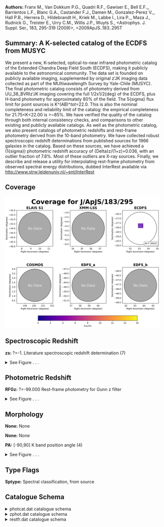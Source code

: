 

**Authors:** Franx M., Van Dokkum P.G., Quadri R.F., Gawiser E., Bell E.F.,, Barrientos L.F., Blanc G.A., Castander F.J., Damen M., Gonzalez-Perez V.,, Hall P.B., Herrera D., Hildebrandt H., Kriek M., Labbe I., Lira P.,, Maza J., Rudnick G., Treister E., Urry C.M., Willis J.P., Wuyts S., <Astrophys. J. Suppl. Ser., 183, 295-319 (2009)>, =2009ApJS..183..295T

## Summary: A K-selected catalog of the ECDFS from MUSYC

We present a new, K-selected, optical-to-near infrared photometric catalog of the Extended Chandra Deep Field South (ECDFS), making it publicly available to the astronomical community. The data set is founded on publicly available imaging, supplemented by original z'JK imaging data collected as part of the MUltiwavelength Survey by Yale-Chile (MUSYC). The final photometric catalog consists of photometry derived from UU_38_BVRIz'JK imaging covering the full 1/2x1/2{deg} of the ECDFS, plus H-band photometry for approximately 80% of the field. The 5{sigma} flux limit for point sources is K^(AB)^_tot_=22.0. This is also the nominal completeness and reliability limit of the catalog: the empirical completeness for 21.75<K<22.00 is >~85%. We have verified the quality of the catalog through both internal consistency checks, and comparisons to other existing and publicly available catalogs. As well as the photometric catalog, we also present catalogs of photometric redshifts and rest-frame photometry derived from the 10-band photometry. We have collected robust spectroscopic redshift determinations from published sources for 1966 galaxies in the catalog. Based on these sources, we have achieved a (1{sigma}) photometric redshift accuracy of {Delta}z/(1+z)=0.036, with an outlier fraction of 7.8%. Most of these outliers are X-ray sources. Finally, we describe and release a utility for interpolating rest-frame photometry from observed spectral energy distributions, dubbed InterRest available via http://www.strw.leidenuniv.nl/~ent/InterRest

## Coverage 

 

 
![](https://github.com/joshgithubbin/Sherlock-DDF/blob/main/pages/J_ApJS_183_295/im/coverage.png?raw=true)

## Spectroscopic Redshift 



**zs:** ?=-1. Literature spectroscopic redshift determination (7) 




<details><summary>See Figure . . .</summary>

![](https://github.com/joshgithubbin/Sherlock-DDF/blob/main/pages/J_ApJS_183_295/im/ZSP.png?raw=true)

</details>

## Photometric Redshift 



**RFGz:** ?=-99.000 Rest-frame photometry for Gunn z filter 




<details><summary>See Figure . . .</summary>

![](https://github.com/joshgithubbin/Sherlock-DDF/blob/main/pages/J_ApJS_183_295/im//ZPH.png?raw=true)

</details>

## Morphology 



**None:** None 

**None:** None 

**PA:** [-90,90] K band position angle (4) 




<details><summary>See Figure . . .</summary>

![](https://github.com/joshgithubbin/Sherlock-DDF/blob/main/pages/J_ApJS_183_295/im//morphology.png?raw=true)

</details>
                      
## Type Flags 



**Sptype:** Spectral classification, from source



## Catalogue Schema 



<details>
<summary>photcat.dat catalogue schema</summary>

| Bytes   | Format   | Units    | Label   | Explanations                                                                                                                                                                                                                                                                                                                                                                                                                                                                                                                                                                                                                                                                                                                                                                                                                                                                                                                                                                                                                                                                                                                                                                                                                                                                                                                                                                                                                                                                                                                                                                                                                                                                                                                                                                                                                                                                                                                                                                                                                                                                                                                                                                                                                                                                                                                                                                                                                                                                                                                                                                                                                                                                                                                                                                                                                                                                                                                                                                                                                                                                                                                                                                                                                                                                                                                          |
|:--------|:---------|:---------|:--------|:--------------------------------------------------------------------------------------------------------------------------------------------------------------------------------------------------------------------------------------------------------------------------------------------------------------------------------------------------------------------------------------------------------------------------------------------------------------------------------------------------------------------------------------------------------------------------------------------------------------------------------------------------------------------------------------------------------------------------------------------------------------------------------------------------------------------------------------------------------------------------------------------------------------------------------------------------------------------------------------------------------------------------------------------------------------------------------------------------------------------------------------------------------------------------------------------------------------------------------------------------------------------------------------------------------------------------------------------------------------------------------------------------------------------------------------------------------------------------------------------------------------------------------------------------------------------------------------------------------------------------------------------------------------------------------------------------------------------------------------------------------------------------------------------------------------------------------------------------------------------------------------------------------------------------------------------------------------------------------------------------------------------------------------------------------------------------------------------------------------------------------------------------------------------------------------------------------------------------------------------------------------------------------------------------------------------------------------------------------------------------------------------------------------------------------------------------------------------------------------------------------------------------------------------------------------------------------------------------------------------------------------------------------------------------------------------------------------------------------------------------------------------------------------------------------------------------------------------------------------------------------------------------------------------------------------------------------------------------------------------------------------------------------------------------------------------------------------------------------------------------------------------------------------------------------------------------------------------------------------------------------------------------------------------------------------------------------------|
| 1-  5   | I5       | ---      | Seq     | [1,16910]+ Object identifier number                                                                                                                                                                                                                                                                                                                                                                                                                                                                                                                                                                                                                                                                                                                                                                                                                                                                                                                                                                                                                                                                                                                                                                                                                                                                                                                                                                                                                                                                                                                                                                                                                                                                                                                                                                                                                                                                                                                                                                                                                                                                                                                                                                                                                                                                                                                                                                                                                                                                                                                                                                                                                                                                                                                                                                                                                                                                                                                                                                                                                                                                                                                                                                                                                                                                                                   |
| 7- 16   | F10.7    | deg      | RAdeg   | [52.8547,53.432] Right ascension in degrees (J2000)                                                                                                                                                                                                                                                                                                                                                                                                                                                                                                                                                                                                                                                                                                                                                                                                                                                                                                                                                                                                                                                                                                                                                                                                                                                                                                                                                                                                                                                                                                                                                                                                                                                                                                                                                                                                                                                                                                                                                                                                                                                                                                                                                                                                                                                                                                                                                                                                                                                                                                                                                                                                                                                                                                                                                                                                                                                                                                                                                                                                                                                                                                                                                                                                                                                                                   |
| 18- 28  | F11.7    | deg      | DEdeg   | [-28.0668,-27.5507] Declination in degrees (J2000)                                                                                                                                                                                                                                                                                                                                                                                                                                                                                                                                                                                                                                                                                                                                                                                                                                                                                                                                                                                                                                                                                                                                                                                                                                                                                                                                                                                                                                                                                                                                                                                                                                                                                                                                                                                                                                                                                                                                                                                                                                                                                                                                                                                                                                                                                                                                                                                                                                                                                                                                                                                                                                                                                                                                                                                                                                                                                                                                                                                                                                                                                                                                                                                                                                                                                    |
| 30      | I1       | ---      | Field   | [8] Internal MUSYC field identifier (ECDFS=8)                                                                                                                                                                                                                                                                                                                                                                                                                                                                                                                                                                                                                                                                                                                                                                                                                                                                                                                                                                                                                                                                                                                                                                                                                                                                                                                                                                                                                                                                                                                                                                                                                                                                                                                                                                                                                                                                                                                                                                                                                                                                                                                                                                                                                                                                                                                                                                                                                                                                                                                                                                                                                                                                                                                                                                                                                                                                                                                                                                                                                                                                                                                                                                                                                                                                                         |
| 32- 39  | F8.3     | pix      | Xpix    | X center of light position                                                                                                                                                                                                                                                                                                                                                                                                                                                                                                                                                                                                                                                                                                                                                                                                                                                                                                                                                                                                                                                                                                                                                                                                                                                                                                                                                                                                                                                                                                                                                                                                                                                                                                                                                                                                                                                                                                                                                                                                                                                                                                                                                                                                                                                                                                                                                                                                                                                                                                                                                                                                                                                                                                                                                                                                                                                                                                                                                                                                                                                                                                                                                                                                                                                                                                            |
| 41- 48  | F8.3     | pix      | Ypix    | Y center of light position                                                                                                                                                                                                                                                                                                                                                                                                                                                                                                                                                                                                                                                                                                                                                                                                                                                                                                                                                                                                                                                                                                                                                                                                                                                                                                                                                                                                                                                                                                                                                                                                                                                                                                                                                                                                                                                                                                                                                                                                                                                                                                                                                                                                                                                                                                                                                                                                                                                                                                                                                                                                                                                                                                                                                                                                                                                                                                                                                                                                                                                                                                                                                                                                                                                                                                            |
| 50- 54  | F5.2     | arcsec   | diam1   | [2.5,78.23] Effective diameter (1)                                                                                                                                                                                                                                                                                                                                                                                                                                                                                                                                                                                                                                                                                                                                                                                                                                                                                                                                                                                                                                                                                                                                                                                                                                                                                                                                                                                                                                                                                                                                                                                                                                                                                                                                                                                                                                                                                                                                                                                                                                                                                                                                                                                                                                                                                                                                                                                                                                                                                                                                                                                                                                                                                                                                                                                                                                                                                                                                                                                                                                                                                                                                                                                                                                                                                                    |
| 56- 67  | E12.6    | 0.363mJy | FU      | [-0.384,32365.4] Observed flux in U-band (2)                                                                                                                                                                                                                                                                                                                                                                                                                                                                                                                                                                                                                                                                                                                                                                                                                                                                                                                                                                                                                                                                                                                                                                                                                                                                                                                                                                                                                                                                                                                                                                                                                                                                                                                                                                                                                                                                                                                                                                                                                                                                                                                                                                                                                                                                                                                                                                                                                                                                                                                                                                                                                                                                                                                                                                                                                                                                                                                                                                                                                                                                                                                                                                                                                                                                                          |
| 69- 77  | E9.4     | 0.363mJy | e_FU    | [0.04957,3.294] FU measurement uncertainty                                                                                                                                                                                                                                                                                                                                                                                                                                                                                                                                                                                                                                                                                                                                                                                                                                                                                                                                                                                                                                                                                                                                                                                                                                                                                                                                                                                                                                                                                                                                                                                                                                                                                                                                                                                                                                                                                                                                                                                                                                                                                                                                                                                                                                                                                                                                                                                                                                                                                                                                                                                                                                                                                                                                                                                                                                                                                                                                                                                                                                                                                                                                                                                                                                                                                            |
| 79- 90  | E12.6    | 0.363mJy | FU38    | [-0.681,35010] Observed flux in U_38_ band (2)                                                                                                                                                                                                                                                                                                                                                                                                                                                                                                                                                                                                                                                                                                                                                                                                                                                                                                                                                                                                                                                                                                                                                                                                                                                                                                                                                                                                                                                                                                                                                                                                                                                                                                                                                                                                                                                                                                                                                                                                                                                                                                                                                                                                                                                                                                                                                                                                                                                                                                                                                                                                                                                                                                                                                                                                                                                                                                                                                                                                                                                                                                                                                                                                                                                                                        |
| 92-100  | E9.5     | 0.363mJy | e_FU38  | [0.083,7.711] FU38 measurement uncertainty                                                                                                                                                                                                                                                                                                                                                                                                                                                                                                                                                                                                                                                                                                                                                                                                                                                                                                                                                                                                                                                                                                                                                                                                                                                                                                                                                                                                                                                                                                                                                                                                                                                                                                                                                                                                                                                                                                                                                                                                                                                                                                                                                                                                                                                                                                                                                                                                                                                                                                                                                                                                                                                                                                                                                                                                                                                                                                                                                                                                                                                                                                                                                                                                                                                                                            |
| 102-113 | E12.6    | 0.363mJy | FB      | [-0.6,30406] Observed flux in B-band (2)                                                                                                                                                                                                                                                                                                                                                                                                                                                                                                                                                                                                                                                                                                                                                                                                                                                                                                                                                                                                                                                                                                                                                                                                                                                                                                                                                                                                                                                                                                                                                                                                                                                                                                                                                                                                                                                                                                                                                                                                                                                                                                                                                                                                                                                                                                                                                                                                                                                                                                                                                                                                                                                                                                                                                                                                                                                                                                                                                                                                                                                                                                                                                                                                                                                                                              |
| 115-123 | E9.6     | 0.363mJy | e_FB    | [0.03,3.08] FB measurement uncertainty                                                                                                                                                                                                                                                                                                                                                                                                                                                                                                                                                                                                                                                                                                                                                                                                                                                                                                                                                                                                                                                                                                                                                                                                                                                                                                                                                                                                                                                                                                                                                                                                                                                                                                                                                                                                                                                                                                                                                                                                                                                                                                                                                                                                                                                                                                                                                                                                                                                                                                                                                                                                                                                                                                                                                                                                                                                                                                                                                                                                                                                                                                                                                                                                                                                                                                |
| 125-136 | E12.6    | 0.363mJy | FV      | [-0.8,61857] Observed flux in V-band (2)                                                                                                                                                                                                                                                                                                                                                                                                                                                                                                                                                                                                                                                                                                                                                                                                                                                                                                                                                                                                                                                                                                                                                                                                                                                                                                                                                                                                                                                                                                                                                                                                                                                                                                                                                                                                                                                                                                                                                                                                                                                                                                                                                                                                                                                                                                                                                                                                                                                                                                                                                                                                                                                                                                                                                                                                                                                                                                                                                                                                                                                                                                                                                                                                                                                                                              |
| 138-146 | E9.6     | 0.363mJy | e_FV    | [0.04,4.551] FV measurement uncertainty                                                                                                                                                                                                                                                                                                                                                                                                                                                                                                                                                                                                                                                                                                                                                                                                                                                                                                                                                                                                                                                                                                                                                                                                                                                                                                                                                                                                                                                                                                                                                                                                                                                                                                                                                                                                                                                                                                                                                                                                                                                                                                                                                                                                                                                                                                                                                                                                                                                                                                                                                                                                                                                                                                                                                                                                                                                                                                                                                                                                                                                                                                                                                                                                                                                                                               |
| 148-159 | E12.6    | 0.363mJy | FR      | [-1.3,114880] Observed flux in R-band (2)                                                                                                                                                                                                                                                                                                                                                                                                                                                                                                                                                                                                                                                                                                                                                                                                                                                                                                                                                                                                                                                                                                                                                                                                                                                                                                                                                                                                                                                                                                                                                                                                                                                                                                                                                                                                                                                                                                                                                                                                                                                                                                                                                                                                                                                                                                                                                                                                                                                                                                                                                                                                                                                                                                                                                                                                                                                                                                                                                                                                                                                                                                                                                                                                                                                                                             |
| 161-169 | E9.6     | 0.363mJy | e_FR    | [0.05,6.221] FR measurement uncertainty                                                                                                                                                                                                                                                                                                                                                                                                                                                                                                                                                                                                                                                                                                                                                                                                                                                                                                                                                                                                                                                                                                                                                                                                                                                                                                                                                                                                                                                                                                                                                                                                                                                                                                                                                                                                                                                                                                                                                                                                                                                                                                                                                                                                                                                                                                                                                                                                                                                                                                                                                                                                                                                                                                                                                                                                                                                                                                                                                                                                                                                                                                                                                                                                                                                                                               |
| 171-182 | E12.6    | 0.363mJy | FI      | [-2.6,282972] Observed flux in I-band (2)                                                                                                                                                                                                                                                                                                                                                                                                                                                                                                                                                                                                                                                                                                                                                                                                                                                                                                                                                                                                                                                                                                                                                                                                                                                                                                                                                                                                                                                                                                                                                                                                                                                                                                                                                                                                                                                                                                                                                                                                                                                                                                                                                                                                                                                                                                                                                                                                                                                                                                                                                                                                                                                                                                                                                                                                                                                                                                                                                                                                                                                                                                                                                                                                                                                                                             |
| 184-192 | E9.7     | 0.363mJy | e_FI    | [0.24,23.61] FI measurement uncertainty                                                                                                                                                                                                                                                                                                                                                                                                                                                                                                                                                                                                                                                                                                                                                                                                                                                                                                                                                                                                                                                                                                                                                                                                                                                                                                                                                                                                                                                                                                                                                                                                                                                                                                                                                                                                                                                                                                                                                                                                                                                                                                                                                                                                                                                                                                                                                                                                                                                                                                                                                                                                                                                                                                                                                                                                                                                                                                                                                                                                                                                                                                                                                                                                                                                                                               |
| 194-205 | E12.6    | 0.363mJy | Fz'     | [-116,574102] Observed flux in z' band (2)                                                                                                                                                                                                                                                                                                                                                                                                                                                                                                                                                                                                                                                                                                                                                                                                                                                                                                                                                                                                                                                                                                                                                                                                                                                                                                                                                                                                                                                                                                                                                                                                                                                                                                                                                                                                                                                                                                                                                                                                                                                                                                                                                                                                                                                                                                                                                                                                                                                                                                                                                                                                                                                                                                                                                                                                                                                                                                                                                                                                                                                                                                                                                                                                                                                                                            |
| 207-215 | E9.5     | 0.363mJy | e_Fz'   | [0.49,52.52] Fz' measurement uncertainty                                                                                                                                                                                                                                                                                                                                                                                                                                                                                                                                                                                                                                                                                                                                                                                                                                                                                                                                                                                                                                                                                                                                                                                                                                                                                                                                                                                                                                                                                                                                                                                                                                                                                                                                                                                                                                                                                                                                                                                                                                                                                                                                                                                                                                                                                                                                                                                                                                                                                                                                                                                                                                                                                                                                                                                                                                                                                                                                                                                                                                                                                                                                                                                                                                                                                              |
| 217-228 | E12.6    | 0.363mJy | FJ      | [-35,1.273e+6] Observed flux in J-band (2)                                                                                                                                                                                                                                                                                                                                                                                                                                                                                                                                                                                                                                                                                                                                                                                                                                                                                                                                                                                                                                                                                                                                                                                                                                                                                                                                                                                                                                                                                                                                                                                                                                                                                                                                                                                                                                                                                                                                                                                                                                                                                                                                                                                                                                                                                                                                                                                                                                                                                                                                                                                                                                                                                                                                                                                                                                                                                                                                                                                                                                                                                                                                                                                                                                                                                            |
| 230-238 | E9.4     | 0.363mJy | e_FJ    | [0.633,137.5] FJ measurement uncertainty                                                                                                                                                                                                                                                                                                                                                                                                                                                                                                                                                                                                                                                                                                                                                                                                                                                                                                                                                                                                                                                                                                                                                                                                                                                                                                                                                                                                                                                                                                                                                                                                                                                                                                                                                                                                                                                                                                                                                                                                                                                                                                                                                                                                                                                                                                                                                                                                                                                                                                                                                                                                                                                                                                                                                                                                                                                                                                                                                                                                                                                                                                                                                                                                                                                                                              |
| 240-251 | E12.6    | 0.363mJy | FH      | [-2e+8,8.23e+9] Observed flux in H-band (2)                                                                                                                                                                                                                                                                                                                                                                                                                                                                                                                                                                                                                                                                                                                                                                                                                                                                                                                                                                                                                                                                                                                                                                                                                                                                                                                                                                                                                                                                                                                                                                                                                                                                                                                                                                                                                                                                                                                                                                                                                                                                                                                                                                                                                                                                                                                                                                                                                                                                                                                                                                                                                                                                                                                                                                                                                                                                                                                                                                                                                                                                                                                                                                                                                                                                                           |
| 253-261 | E9.4     | 0.363mJy | e_FH    | [1.1,30.3] FH measurement uncertainty                                                                                                                                                                                                                                                                                                                                                                                                                                                                                                                                                                                                                                                                                                                                                                                                                                                                                                                                                                                                                                                                                                                                                                                                                                                                                                                                                                                                                                                                                                                                                                                                                                                                                                                                                                                                                                                                                                                                                                                                                                                                                                                                                                                                                                                                                                                                                                                                                                                                                                                                                                                                                                                                                                                                                                                                                                                                                                                                                                                                                                                                                                                                                                                                                                                                                                 |
| 263-274 | E12.6    | 0.363mJy | FK      | [-2,2.115e+6] Observed flux in K-band (2)                                                                                                                                                                                                                                                                                                                                                                                                                                                                                                                                                                                                                                                                                                                                                                                                                                                                                                                                                                                                                                                                                                                                                                                                                                                                                                                                                                                                                                                                                                                                                                                                                                                                                                                                                                                                                                                                                                                                                                                                                                                                                                                                                                                                                                                                                                                                                                                                                                                                                                                                                                                                                                                                                                                                                                                                                                                                                                                                                                                                                                                                                                                                                                                                                                                                                             |
| 276-284 | E9.4     | 0.363mJy | e_FK    | [1.37,96.41] FK measurement uncertainty                                                                                                                                                                                                                                                                                                                                                                                                                                                                                                                                                                                                                                                                                                                                                                                                                                                                                                                                                                                                                                                                                                                                                                                                                                                                                                                                                                                                                                                                                                                                                                                                                                                                                                                                                                                                                                                                                                                                                                                                                                                                                                                                                                                                                                                                                                                                                                                                                                                                                                                                                                                                                                                                                                                                                                                                                                                                                                                                                                                                                                                                                                                                                                                                                                                                                               |
| 286-290 | F5.2     | arcsec   | diam2   | [2.5,69.6] Effective diameter of the AUTO aperture, on which the total K flux measurement is based                                                                                                                                                                                                                                                                                                                                                                                                                                                                                                                                                                                                                                                                                                                                                                                                                                                                                                                                                                                                                                                                                                                                                                                                                                                                                                                                                                                                                                                                                                                                                                                                                                                                                                                                                                                                                                                                                                                                                                                                                                                                                                                                                                                                                                                                                                                                                                                                                                                                                                                                                                                                                                                                                                                                                                                                                                                                                                                                                                                                                                                                                                                                                                                                                                    |
| 292-311 | F20.13   | ---      | FKtot   | [-29,760570] Total K flux-based on SExtractor's AUTO measurement (3)                                                                                                                                                                                                                                                                                                                                                                                                                                                                                                                                                                                                                                                                                                                                                                                                                                                                                                                                                                                                                                                                                                                                                                                                                                                                                                                                                                                                                                                                                                                                                                                                                                                                                                                                                                                                                                                                                                                                                                                                                                                                                                                                                                                                                                                                                                                                                                                                                                                                                                                                                                                                                                                                                                                                                                                                                                                                                                                                                                                                                                                                                                                                                                                                                                                                  |
| 313-321 | E9.4     | ---      | e_FKtot | [1.5,18.95] FK_tot measurement uncertainty (3)                                                                                                                                                                                                                                                                                                                                                                                                                                                                                                                                                                                                                                                                                                                                                                                                                                                                                                                                                                                                                                                                                                                                                                                                                                                                                                                                                                                                                                                                                                                                                                                                                                                                                                                                                                                                                                                                                                                                                                                                                                                                                                                                                                                                                                                                                                                                                                                                                                                                                                                                                                                                                                                                                                                                                                                                                                                                                                                                                                                                                                                                                                                                                                                                                                                                                        |
| 323-332 | E10.4    | ---      | FK4ap   | [-47,492100] K flux, as measured in a 4" aperture                                                                                                                                                                                                                                                                                                                                                                                                                                                                                                                                                                                                                                                                                                                                                                                                                                                                                                                                                                                                                                                                                                                                                                                                                                                                                                                                                                                                                                                                                                                                                                                                                                                                                                                                                                                                                                                                                                                                                                                                                                                                                                                                                                                                                                                                                                                                                                                                                                                                                                                                                                                                                                                                                                                                                                                                                                                                                                                                                                                                                                                                                                                                                                                                                                                                                     |
| 334-342 | E9.4     | ---      | e_FK4ap | [0,2.301] FK_4ap measurement uncertainty                                                                                                                                                                                                                                                                                                                                                                                                                                                                                                                                                                                                                                                                                                                                                                                                                                                                                                                                                                                                                                                                                                                                                                                                                                                                                                                                                                                                                                                                                                                                                                                                                                                                                                                                                                                                                                                                                                                                                                                                                                                                                                                                                                                                                                                                                                                                                                                                                                                                                                                                                                                                                                                                                                                                                                                                                                                                                                                                                                                                                                                                                                                                                                                                                                                                                              |
| 344-363 | F20.13   | ---      | FKSEx   | [-28,760570] K flux within SExtractor's AUTO aperture                                                                                                                                                                                                                                                                                                                                                                                                                                                                                                                                                                                                                                                                                                                                                                                                                                                                                                                                                                                                                                                                                                                                                                                                                                                                                                                                                                                                                                                                                                                                                                                                                                                                                                                                                                                                                                                                                                                                                                                                                                                                                                                                                                                                                                                                                                                                                                                                                                                                                                                                                                                                                                                                                                                                                                                                                                                                                                                                                                                                                                                                                                                                                                                                                                                                                 |
| 365-373 | E9.4     | ---      | e_FKSEx | [1.3,92.3] FK_auto measurement uncertainty                                                                                                                                                                                                                                                                                                                                                                                                                                                                                                                                                                                                                                                                                                                                                                                                                                                                                                                                                                                                                                                                                                                                                                                                                                                                                                                                                                                                                                                                                                                                                                                                                                                                                                                                                                                                                                                                                                                                                                                                                                                                                                                                                                                                                                                                                                                                                                                                                                                                                                                                                                                                                                                                                                                                                                                                                                                                                                                                                                                                                                                                                                                                                                                                                                                                                            |
| 375-384 | F10.6    | arcsec   | R50     | [-10,119.113] K-band half-light radius (where the "total" light here is the AUTO flux) (4)                                                                                                                                                                                                                                                                                                                                                                                                                                                                                                                                                                                                                                                                                                                                                                                                                                                                                                                                                                                                                                                                                                                                                                                                                                                                                                                                                                                                                                                                                                                                                                                                                                                                                                                                                                                                                                                                                                                                                                                                                                                                                                                                                                                                                                                                                                                                                                                                                                                                                                                                                                                                                                                                                                                                                                                                                                                                                                                                                                                                                                                                                                                                                                                                                                            |
| 386-390 | F5.3     | ---      | Ell     | [0,0.788] K band ellipticity (4)                                                                                                                                                                                                                                                                                                                                                                                                                                                                                                                                                                                                                                                                                                                                                                                                                                                                                                                                                                                                                                                                                                                                                                                                                                                                                                                                                                                                                                                                                                                                                                                                                                                                                                                                                                                                                                                                                                                                                                                                                                                                                                                                                                                                                                                                                                                                                                                                                                                                                                                                                                                                                                                                                                                                                                                                                                                                                                                                                                                                                                                                                                                                                                                                                                                                                                      |
| 392-397 | F6.2     | deg      | PA      | [-90,90] K band position angle (4)                                                                                                                                                                                                                                                                                                                                                                                                                                                                                                                                                                                                                                                                                                                                                                                                                                                                                                                                                                                                                                                                                                                                                                                                                                                                                                                                                                                                                                                                                                                                                                                                                                                                                                                                                                                                                                                                                                                                                                                                                                                                                                                                                                                                                                                                                                                                                                                                                                                                                                                                                                                                                                                                                                                                                                                                                                                                                                                                                                                                                                                                                                                                                                                                                                                                                                    |
| 399-402 | F4.2     | ---      | Uw      | [0,1.51] Relative weight in the U-band normalized to Int.Time=21.91h (5)                                                                                                                                                                                                                                                                                                                                                                                                                                                                                                                                                                                                                                                                                                                                                                                                                                                                                                                                                                                                                                                                                                                                                                                                                                                                                                                                                                                                                                                                                                                                                                                                                                                                                                                                                                                                                                                                                                                                                                                                                                                                                                                                                                                                                                                                                                                                                                                                                                                                                                                                                                                                                                                                                                                                                                                                                                                                                                                                                                                                                                                                                                                                                                                                                                                              |
| 404-407 | F4.2     | ---      | U38w    | [0,1.01] Relative weight in the U_38_-band normalized to Int.Time=13.75h (5)                                                                                                                                                                                                                                                                                                                                                                                                                                                                                                                                                                                                                                                                                                                                                                                                                                                                                                                                                                                                                                                                                                                                                                                                                                                                                                                                                                                                                                                                                                                                                                                                                                                                                                                                                                                                                                                                                                                                                                                                                                                                                                                                                                                                                                                                                                                                                                                                                                                                                                                                                                                                                                                                                                                                                                                                                                                                                                                                                                                                                                                                                                                                                                                                                                                          |
| 409-412 | F4.2     | ---      | Bw      | [0,1.77] Relative weight in the B-band normalized to Int.Time=19.29h (5)                                                                                                                                                                                                                                                                                                                                                                                                                                                                                                                                                                                                                                                                                                                                                                                                                                                                                                                                                                                                                                                                                                                                                                                                                                                                                                                                                                                                                                                                                                                                                                                                                                                                                                                                                                                                                                                                                                                                                                                                                                                                                                                                                                                                                                                                                                                                                                                                                                                                                                                                                                                                                                                                                                                                                                                                                                                                                                                                                                                                                                                                                                                                                                                                                                                              |
| 414-417 | F4.2     | ---      | Vw      | [0,2.64] Relative weight in the V-band normalized to Int.Time=29.06h (5)                                                                                                                                                                                                                                                                                                                                                                                                                                                                                                                                                                                                                                                                                                                                                                                                                                                                                                                                                                                                                                                                                                                                                                                                                                                                                                                                                                                                                                                                                                                                                                                                                                                                                                                                                                                                                                                                                                                                                                                                                                                                                                                                                                                                                                                                                                                                                                                                                                                                                                                                                                                                                                                                                                                                                                                                                                                                                                                                                                                                                                                                                                                                                                                                                                                              |
| 419-422 | F4.2     | ---      | Rw      | [0,1.91] Relative weight in the R-band normalized to Int.Time=24.35h (5)                                                                                                                                                                                                                                                                                                                                                                                                                                                                                                                                                                                                                                                                                                                                                                                                                                                                                                                                                                                                                                                                                                                                                                                                                                                                                                                                                                                                                                                                                                                                                                                                                                                                                                                                                                                                                                                                                                                                                                                                                                                                                                                                                                                                                                                                                                                                                                                                                                                                                                                                                                                                                                                                                                                                                                                                                                                                                                                                                                                                                                                                                                                                                                                                                                                              |
| 424-427 | F4.2     | ---      | Iw      | [0,1.33] Relative weight in the I-band normalized to Int.Time=9.60h (5)                                                                                                                                                                                                                                                                                                                                                                                                                                                                                                                                                                                                                                                                                                                                                                                                                                                                                                                                                                                                                                                                                                                                                                                                                                                                                                                                                                                                                                                                                                                                                                                                                                                                                                                                                                                                                                                                                                                                                                                                                                                                                                                                                                                                                                                                                                                                                                                                                                                                                                                                                                                                                                                                                                                                                                                                                                                                                                                                                                                                                                                                                                                                                                                                                                                               |
| 429-432 | F4.2     | ---      | z'w     | [0,1] Relative weight in the z' band normalized to Int.Time=1.30h (5)                                                                                                                                                                                                                                                                                                                                                                                                                                                                                                                                                                                                                                                                                                                                                                                                                                                                                                                                                                                                                                                                                                                                                                                                                                                                                                                                                                                                                                                                                                                                                                                                                                                                                                                                                                                                                                                                                                                                                                                                                                                                                                                                                                                                                                                                                                                                                                                                                                                                                                                                                                                                                                                                                                                                                                                                                                                                                                                                                                                                                                                                                                                                                                                                                                                                 |
| 434-438 | F5.2     | ---      | Jw      | [0,2.64] Relative weight in the J-b normalized to Int.Time=1.33h and (5)                                                                                                                                                                                                                                                                                                                                                                                                                                                                                                                                                                                                                                                                                                                                                                                                                                                                                                                                                                                                                                                                                                                                                                                                                                                                                                                                                                                                                                                                                                                                                                                                                                                                                                                                                                                                                                                                                                                                                                                                                                                                                                                                                                                                                                                                                                                                                                                                                                                                                                                                                                                                                                                                                                                                                                                                                                                                                                                                                                                                                                                                                                                                                                                                                                                              |
| 440-444 | F5.2     | ---      | Hw      | [0,56.98] Relative weight in the H-band (5)                                                                                                                                                                                                                                                                                                                                                                                                                                                                                                                                                                                                                                                                                                                                                                                                                                                                                                                                                                                                                                                                                                                                                                                                                                                                                                                                                                                                                                                                                                                                                                                                                                                                                                                                                                                                                                                                                                                                                                                                                                                                                                                                                                                                                                                                                                                                                                                                                                                                                                                                                                                                                                                                                                                                                                                                                                                                                                                                                                                                                                                                                                                                                                                                                                                                                           |
| 446-449 | F4.2     | ---      | Kw      | [0.21,2.82] Relative weight in the K-band (5)                                                                                                                                                                                                                                                                                                                                                                                                                                                                                                                                                                                                                                                                                                                                                                                                                                                                                                                                                                                                                                                                                                                                                                                                                                                                                                                                                                                                                                                                                                                                                                                                                                                                                                                                                                                                                                                                                                                                                                                                                                                                                                                                                                                                                                                                                                                                                                                                                                                                                                                                                                                                                                                                                                                                                                                                                                                                                                                                                                                                                                                                                                                                                                                                                                                                                         |
| 451-455 | I5       | ---      | idSEx   | [770,24285] The original SExtractor identifier for use with the SExtractor generated segmentation map (6)                                                                                                                                                                                                                                                                                                                                                                                                                                                                                                                                                                                                                                                                                                                                                                                                                                                                                                                                                                                                                                                                                                                                                                                                                                                                                                                                                                                                                                                                                                                                                                                                                                                                                                                                                                                                                                                                                                                                                                                                                                                                                                                                                                                                                                                                                                                                                                                                                                                                                                                                                                                                                                                                                                                                                                                                                                                                                                                                                                                                                                                                                                                                                                                                                             |
| 457     | I1       | ---      | f1      | [1,1] Deblending flag from SExtractor indicating whether an object has been deblended                                                                                                                                                                                                                                                                                                                                                                                                                                                                                                                                                                                                                                                                                                                                                                                                                                                                                                                                                                                                                                                                                                                                                                                                                                                                                                                                                                                                                                                                                                                                                                                                                                                                                                                                                                                                                                                                                                                                                                                                                                                                                                                                                                                                                                                                                                                                                                                                                                                                                                                                                                                                                                                                                                                                                                                                                                                                                                                                                                                                                                                                                                                                                                                                                                                 |
| 459     | I1       | ---      | f2      | [0,1] Deblending flag from SExtractor indicating whether that object's photometry is significantly affected by a near neighbor                                                                                                                                                                                                                                                                                                                                                                                                                                                                                                                                                                                                                                                                                                                                                                                                                                                                                                                                                                                                                                                                                                                                                                                                                                                                                                                                                                                                                                                                                                                                                                                                                                                                                                                                                                                                                                                                                                                                                                                                                                                                                                                                                                                                                                                                                                                                                                                                                                                                                                                                                                                                                                                                                                                                                                                                                                                                                                                                                                                                                                                                                                                                                                                                        |
| 461-471 | F11.8    | ---      | zs      | ?=-1. Literature spectroscopic redshift determination (7)                                                                                                                                                                                                                                                                                                                                                                                                                                                                                                                                                                                                                                                                                                                                                                                                                                                                                                                                                                                                                                                                                                                                                                                                                                                                                                                                                                                                                                                                                                                                                                                                                                                                                                                                                                                                                                                                                                                                                                                                                                                                                                                                                                                                                                                                                                                                                                                                                                                                                                                                                                                                                                                                                                                                                                                                                                                                                                                                                                                                                                                                                                                                                                                                                                                                             |
| 473-479 | A7       | ---      | r_zs    | Source code for zs (7)                                                                                                                                                                                                                                                                                                                                                                                                                                                                                                                                                                                                                                                                                                                                                                                                                                                                                                                                                                                                                                                                                                                                                                                                                                                                                                                                                                                                                                                                                                                                                                                                                                                                                                                                                                                                                                                                                                                                                                                                                                                                                                                                                                                                                                                                                                                                                                                                                                                                                                                                                                                                                                                                                                                                                                                                                                                                                                                                                                                                                                                                                                                                                                                                                                                                                                                |
| 481-484 | A4       | ---      | q_zs    | Quality flag for zs, from source                                                                                                                                                                                                                                                                                                                                                                                                                                                                                                                                                                                                                                                                                                                                                                                                                                                                                                                                                                                                                                                                                                                                                                                                                                                                                                                                                                                                                                                                                                                                                                                                                                                                                                                                                                                                                                                                                                                                                                                                                                                                                                                                                                                                                                                                                                                                                                                                                                                                                                                                                                                                                                                                                                                                                                                                                                                                                                                                                                                                                                                                                                                                                                                                                                                                                                      |
| 486-491 | A6       | ---      | Sptype  | Spectral classification, from source                                                                                                                                                                                                                                                                                                                                                                                                                                                                                                                                                                                                                                                                                                                                                                                                                                                                                                                                                                                                                                                                                                                                                                                                                                                                                                                                                                                                                                                                                                                                                                                                                                                                                                                                                                                                                                                                                                                                                                                                                                                                                                                                                                                                                                                                                                                                                                                                                                                                                                                                                                                                                                                                                                                                                                                                                                                                                                                                                                                                                                                                                                                                                                                                                                                                                                  |
| 493-509 | E17.9    | ---      | Qzs     | ?=-99. Figure of merit for zs, from photometry (8)                                                                                                                                                                                                                                                                                                                                                                                                                                                                                                                                                                                                                                                                                                                                                                                                                                                                                                                                                                                                                                                                                                                                                                                                                                                                                                                                                                                                                                                                                                                                                                                                                                                                                                                                                                                                                                                                                                                                                                                                                                                                                                                                                                                                                                                                                                                                                                                                                                                                                                                                                                                                                                                                                                                                                                                                                                                                                                                                                                                                                                                                                                                                                                                                                                                                                    |
| 510     | A1       | ---      | n_Qzs   | [I] I for infinity                                                                                                                                                                                                                                                                                                                                                                                                                                                                                                                                                                                                                                                                                                                                                                                                                                                                                                                                                                                                                                                                                                                                                                                                                                                                                                                                                                                                                                                                                                                                                                                                                                                                                                                                                                                                                                                                                                                                                                                                                                                                                                                                                                                                                                                                                                                                                                                                                                                                                                                                                                                                                                                                                                                                                                                                                                                                                                                                                                                                                                                                                                                                                                                                                                                                                                                    |
| 512     | I1       | ---      | n_zs    | [0,5] Number of corroborating zs determinations                                                                                                                                                                                                                                                                                                                                                                                                                                                                                                                                                                                                                                                                                                                                                                                                                                                                                                                                                                                                                                                                                                                                                                                                                                                                                                                                                                                                                                                                                                                                                                                                                                                                                                                                                                                                                                                                                                                                                                                                                                                                                                                                                                                                                                                                                                                                                                                                                                                                                                                                                                                                                                                                                                                                                                                                                                                                                                                                                                                                                                                                                                                                                                                                                                                                                       |
| 514     | I1       | ---      | f_zs    | [0,1] Flag indicating wheter zs is considered "robust" Note (1): Effective diameter (i.e., (4{pi}A)^0.5^, where A is the aperture area) we use the larger of SExtractor's ISO aperture and a 2.5" diameter aperture to measure colors (see Section 4.5). Note (2): All fluxes are given in such a way that they can be transformed to AB magnitudes using a zero-point of 25; in other words, fluxes are given in units of 0.363mJy. Note (3): Total K flux-based on SExtractor's AUTO measurement - with corrections applied for missed flux and background over-subtraction (see Section 4.3) - and the associated measurement uncertainty, which accounts for correlated noise, random background subtraction errors, spatial variations in the noise, Poisson shot noise, etc. (see Section 4.6) Note (4): Morphological parameters from SExtractor, measured from the 1" FWHM K image. Note (5): For all but the z' and H bands, this is essentially the exposure time, normalized by the nominal values. For the H band, this value is derived from the mock exposure map described in Section 3.1; for the z' band, this is a binary flag indicating whether the z' photometry is significantly affected by light from a nearby bright star. Note (6): Recall that we have excised all detections with an effective exposure time of less than 12 minutes from the catalog output by SExtractor. Note (7): Spectroscopic redshifts have been collected from a number of public, published works. In collacting these redshifts, where multiple (consistent) redshift determinations are available for a given object, we have chosen to adopt the first published determination, except where a later determination includes spectral classification data not given previously. We also choose Xray selected catalogues (viz. Szokoly et al. (2004, Cat. <J/ApJS/155/271> and Treister et al., 2009ApJ...693.1713T) in preference to others, considering Xray selection as an additional piece of classification information. Where there is no consensus (e.g. two different redshifts from two different sources), we have chosen according to the quality flags. The codes for spectroscopic redshift sources are as follows: K20 = Cimatti et al. (2002, Cat. <J/A+A/392/395>), Mignoli et al. (2005, Cat. <J/A+A/437/883>) Xray = Szokoly et al. (2004, Cat. <J/ApJS/155/271>) VVDS = Le Fevre et al. (2004, Cat. <J/A+A/428/1043>) GDS-F = Vanzella et al. (2005, Cat. <J/A+A/434/53>, 2006, Cat. <J/A+A/454/423>, 2008, Cat. <J/A+A/478/83>) GDS-V = Popesso et al. (2008, 2009A&A...494..443P) IMAGES = Ravikumar et al. (2007, Cat. <J/A+A/465/1099>) MUS-I, MUS-V = Treister et al. (2009ApJ...693.1713T) Kopsv = Koposov et al. (in prep.) KX    = Croom et al. (2001, Cat. <J/MNRAS/328/150>) SNe   = Strolger et al. (2004, Cat. <J/ApJ/613/200>) vdWel  = Van der Wel et al. (2004ApJ...601L...5V, 2005ApJ...631..145V) Daddi  = Daddi et al. (2005ApJ...626..680D) LCIRS  = Doherty et al. (2005, Cat. <J/MNRAS/361/525>) Kriek  = Kriek et al. (2006ApJ...649L..71K). Note (8): For each spectroscopic redshift determination, we have evaluated a "figure of merit", characterising the consistency of the photometry with that redshift, using the recipe described by Brammer et al. (2008ApJ...686.1503B). |

**Note**: Effective diameter (i.e., (4{pi}A)^0.5^, where A is the aperture area)
          we use the larger of SExtractor's ISO aperture and a 2.5" diameter
          aperture to measure colors (see Section 4.5).
Note (2): All fluxes are given in such a way that they can be transformed to AB
          magnitudes using a zero-point of 25; in other words, fluxes are given
          in units of 0.363mJy.
Note (3): Total K flux-based on SExtractor's AUTO measurement - with corrections
          applied for missed flux and background over-subtraction (see Section
          4.3) - and the associated measurement uncertainty, which accounts for
          correlated noise, random background subtraction errors, spatial
          variations in the noise, Poisson shot noise, etc. (see Section 4.6)
Note (4): Morphological parameters from SExtractor, measured from the 1" FWHM
          K image.
Note (5): For all but the z' and H bands, this is essentially the exposure time,
          normalized by the nominal values.
          For the H band, this value is derived from the mock exposure map
          described in Section 3.1;
          for the z' band, this is a binary flag indicating whether the z'
          photometry is significantly affected by light from a nearby bright
          star.
Note (6): Recall that we have excised all detections with an effective exposure
          time of less than 12 minutes from the catalog output by SExtractor.
Note (7): Spectroscopic redshifts have been collected from a number of public,
          published works. In collacting these redshifts, where multiple
          (consistent) redshift determinations are available for a given object,
          we have chosen to adopt the first published determination, except
          where a later determination includes spectral classification data not
          given previously. We also choose Xray selected catalogues (viz.
          Szokoly et al. (2004, Cat. <J/ApJS/155/271> and Treister et al.,
          2009ApJ...693.1713T) in preference to others,
          considering Xray selection as an additional piece of classification
          information. Where there is no consensus (e.g. two different redshifts
          from two different sources), we have chosen according to the quality
          flags. The codes for spectroscopic redshift sources are as follows:
    K20 = Cimatti et al. (2002, Cat. <J/A+A/392/395>), Mignoli et al. (2005,
          Cat. <J/A+A/437/883>)
   Xray = Szokoly et al. (2004, Cat. <J/ApJS/155/271>)
   VVDS = Le Fevre et al. (2004, Cat. <J/A+A/428/1043>)
  GDS-F = Vanzella et al. (2005, Cat. <J/A+A/434/53>,
          2006, Cat. <J/A+A/454/423>, 2008, Cat. <J/A+A/478/83>)
  GDS-V = Popesso et al. (2008, 2009A&A...494..443P)
 IMAGES = Ravikumar et al. (2007, Cat. <J/A+A/465/1099>)
 MUS-I, MUS-V = Treister et al. (2009ApJ...693.1713T)
  Kopsv = Koposov et al. (in prep.)
  KX    = Croom et al. (2001, Cat. <J/MNRAS/328/150>)
  SNe   = Strolger et al. (2004, Cat. <J/ApJ/613/200>)
 vdWel  = Van der Wel et al. (2004ApJ...601L...5V, 2005ApJ...631..145V)
 Daddi  = Daddi et al. (2005ApJ...626..680D)
 LCIRS  = Doherty et al. (2005, Cat. <J/MNRAS/361/525>)
 Kriek  = Kriek et al. (2006ApJ...649L..71K).
Note (8): For each spectroscopic redshift determination, we have evaluated a
          "figure of merit", characterising the consistency of the photometry
          with that redshift, using the recipe described by Brammer et al.
          (2008ApJ...686.1503B).

</details>

<details>
<summary>zphot.dat catalogue schema</summary>

| Bytes   | Format   | Units   | Label   | Explanations                                                                                                                                              |
|:--------|:---------|:--------|:--------|:----------------------------------------------------------------------------------------------------------------------------------------------------------|
| 1-  5   | I5       | ---     | Seq     | [1,16910]+ Object identifier as in the photometric catalog                                                                                                |
| 7- 16   | F10.6    | ---     | ---     | [-99] Spectroscopic redshift determination as given in the photometric catalog                                                                            |
| 18- 24  | F7.3     | ---     | za      | ?=-99 Maximum likelihood redshift, allowing non-negative combinations of all six of the default EAZY templates                                            |
| 26- 32  | F7.3     | ---     | zm1     | ?=-99 Probability-weighted mean redshift without the inclusion of a K luminosity prior                                                                    |
| 34- 45  | E12.6    | ---     | chia    | ?=-99.000 Chi2 value associated with each fit                                                                                                             |
| 47- 53  | F7.3     | ---     | zp      | ?=-99 Maximum likelihood redshift, allowing non-negative combinations of all six of the default EAZY templates with the inclusion of a K luminosity prior |
| 55- 66  | E12.6    | ---     | chip    | ?=-99 Chi2 value associated with each fit                                                                                                                 |
| 68- 74  | F7.3     | ---     | zm2     | ?=-99 Probability-weighted mean redshift with the inclusion of a K luminosity prior; recommended as redshift estimator                                    |
| 76- 82  | F7.3     | ---     | odds    | ?=-99 The fraction of the total integrated probability within {+/-}0.2 of the zm2 value                                                                   |
| 84- 90  | F7.3     | ---     | z68l    | ?=-99 Lower limit on redshift at 68% confidence                                                                                                           |
| 92- 98  | F7.3     | ---     | z68u    | ?=-99 Upper limit on redshift at 68% confidence                                                                                                           |
| 100-106 | F7.3     | ---     | z95l    | ?=-99 Lower limit on redshift at 95% confidence                                                                                                           |
| 108-114 | F7.3     | ---     | z95u    | ?=-99 Upper limit on redshift at 95% confidence                                                                                                           |
| 116-122 | F7.3     | ---     | z99l    | ?=-99 Lower limit on redshift at 99% confidence                                                                                                           |
| 124-130 | F7.3     | ---     | z99u    | ?=-99 Upper limit on redshift at 99% confidence                                                                                                           |
| 132-134 | I3       | ---     | Npt     | ?=-99 The number of photometric points used to calculate all of the above                                                                                 |
</details>

<details>
<summary>restfr.dat catalogue schema</summary>

| Bytes   | Format   | Units   | Label    | Explanations                                                                                                                                                                                                                                                                                                                                                                                                                                                                                                                                                                                                                                                                                                                         |
|:--------|:---------|:--------|:---------|:-------------------------------------------------------------------------------------------------------------------------------------------------------------------------------------------------------------------------------------------------------------------------------------------------------------------------------------------------------------------------------------------------------------------------------------------------------------------------------------------------------------------------------------------------------------------------------------------------------------------------------------------------------------------------------------------------------------------------------------|
| 1-  5   | I5       | ---     | Seq      | [1,16910]+ Object identifier as in the photometric catalog                                                                                                                                                                                                                                                                                                                                                                                                                                                                                                                                                                                                                                                                           |
| 7- 13   | F7.3     | ---     | z        | ?=-99.000 Assumed redshift; we use either the zm2 value output by EAZY, or the spectroscopic redshift, where available                                                                                                                                                                                                                                                                                                                                                                                                                                                                                                                                                                                                               |
| 15- 24  | E10.4    | ---     | RFBU     | ?=-99.000 Rest-frame photometry for Bessel U filter                                                                                                                                                                                                                                                                                                                                                                                                                                                                                                                                                                                                                                                                                  |
| 26- 27  | I2       | ---     | extrapnf | [-1,1] Extrapn flag from InterRest (1)                                                                                                                                                                                                                                                                                                                                                                                                                                                                                                                                                                                                                                                                                               |
| 29      | I1       | ---     | wigapnf  | [0,3] Widegapn flag from InterRest (2)                                                                                                                                                                                                                                                                                                                                                                                                                                                                                                                                                                                                                                                                                               |
| 31- 40  | E10.4    | ---     | RFBB     | ?=-99.000 Rest-frame photometry for Bessel B filter                                                                                                                                                                                                                                                                                                                                                                                                                                                                                                                                                                                                                                                                                  |
| 42- 43  | I2       | ---     | exBBf    | [-1,1] Extrapn flag (1)                                                                                                                                                                                                                                                                                                                                                                                                                                                                                                                                                                                                                                                                                                              |
| 45      | I1       | ---     | wiBBf    | [0,3] Widegapn flag (2)                                                                                                                                                                                                                                                                                                                                                                                                                                                                                                                                                                                                                                                                                                              |
| 47- 56  | E10.4    | ---     | RFBV     | ?=-99.000 Rest-frame photometry for Bessel V filter                                                                                                                                                                                                                                                                                                                                                                                                                                                                                                                                                                                                                                                                                  |
| 58- 59  | I2       | ---     | exBVf    | [-1,1] Extrapn flag (1)                                                                                                                                                                                                                                                                                                                                                                                                                                                                                                                                                                                                                                                                                                              |
| 61      | I1       | ---     | wiBVf    | [0,3] Widegapn flag (2)                                                                                                                                                                                                                                                                                                                                                                                                                                                                                                                                                                                                                                                                                                              |
| 63- 72  | E10.4    | ---     | RFBR     | ?=-99.000 Rest-frame photometry for Bessel R filter                                                                                                                                                                                                                                                                                                                                                                                                                                                                                                                                                                                                                                                                                  |
| 74- 75  | I2       | ---     | exBRf    | [-1,1] Extrapn flag (1)                                                                                                                                                                                                                                                                                                                                                                                                                                                                                                                                                                                                                                                                                                              |
| 77      | I1       | ---     | wiBRf    | [0,3] Widegapn flag (2)                                                                                                                                                                                                                                                                                                                                                                                                                                                                                                                                                                                                                                                                                                              |
| 79- 88  | E10.4    | ---     | RFBI     | ?=-99.000 Rest-frame photometry for Bessel I filter                                                                                                                                                                                                                                                                                                                                                                                                                                                                                                                                                                                                                                                                                  |
| 90- 91  | I2       | ---     | exBIf    | [-1,1] Extrapn flag (1)                                                                                                                                                                                                                                                                                                                                                                                                                                                                                                                                                                                                                                                                                                              |
| 93      | I1       | ---     | wiBIf    | [0,3] Widegapn flag (2)                                                                                                                                                                                                                                                                                                                                                                                                                                                                                                                                                                                                                                                                                                              |
| 95-104  | E10.4    | ---     | RFJU     | ?=-99.000 Rest-frame photometry for Johnson-Cousins U filter                                                                                                                                                                                                                                                                                                                                                                                                                                                                                                                                                                                                                                                                         |
| 106-107 | I2       | ---     | exJUf    | [-1,1] Extrapn flag (1)                                                                                                                                                                                                                                                                                                                                                                                                                                                                                                                                                                                                                                                                                                              |
| 109     | I1       | ---     | wiJUf    | [0,3] Widegapn flag (2)                                                                                                                                                                                                                                                                                                                                                                                                                                                                                                                                                                                                                                                                                                              |
| 111-120 | E10.4    | ---     | RFJB     | ?=-99.000 Rest-frame photometry for Johnson-Cousins B filter                                                                                                                                                                                                                                                                                                                                                                                                                                                                                                                                                                                                                                                                         |
| 122-123 | I2       | ---     | exJBf    | [-1,1] Extrapn flag (1)                                                                                                                                                                                                                                                                                                                                                                                                                                                                                                                                                                                                                                                                                                              |
| 125     | I1       | ---     | wiJBf    | [0,3] Widegapn flag (2)                                                                                                                                                                                                                                                                                                                                                                                                                                                                                                                                                                                                                                                                                                              |
| 127-136 | E10.4    | ---     | RFJV     | ?=-99.000 Rest-frame photometry for Johnson-Cousins V filter                                                                                                                                                                                                                                                                                                                                                                                                                                                                                                                                                                                                                                                                         |
| 138-139 | I2       | ---     | exJVf    | [-1,1] Extrapn flag (1)                                                                                                                                                                                                                                                                                                                                                                                                                                                                                                                                                                                                                                                                                                              |
| 141     | I1       | ---     | wiJVf    | [0,3] Widegapn flag (2)                                                                                                                                                                                                                                                                                                                                                                                                                                                                                                                                                                                                                                                                                                              |
| 143-152 | E10.4    | ---     | RFJR     | ?=-99.000 Rest-frame photometry for Johnson-Cousins R filter                                                                                                                                                                                                                                                                                                                                                                                                                                                                                                                                                                                                                                                                         |
| 154-155 | I2       | ---     | exJRf    | [-1,1] Extrapn flag (1)                                                                                                                                                                                                                                                                                                                                                                                                                                                                                                                                                                                                                                                                                                              |
| 157     | I1       | ---     | wiJRf    | [0,3] Widegapn flag (2)                                                                                                                                                                                                                                                                                                                                                                                                                                                                                                                                                                                                                                                                                                              |
| 159-168 | E10.4    | ---     | RFJI     | ?=-99.000 ] Rest-frame photometry for Johnson-Cousins I filter                                                                                                                                                                                                                                                                                                                                                                                                                                                                                                                                                                                                                                                                       |
| 170-171 | I2       | ---     | exJIf    | [-1,1] Extrapnflag  (1)                                                                                                                                                                                                                                                                                                                                                                                                                                                                                                                                                                                                                                                                                                              |
| 173     | I1       | ---     | wiJIf    | [0,3] Widegapn flag (2)                                                                                                                                                                                                                                                                                                                                                                                                                                                                                                                                                                                                                                                                                                              |
| 175-184 | E10.4    | ---     | RFGu     | ?=-99.000 Rest-frame photometry for Gunn u filter                                                                                                                                                                                                                                                                                                                                                                                                                                                                                                                                                                                                                                                                                    |
| 186-187 | I2       | ---     | exGuf    | [-1,1] Extrapn flag (1)                                                                                                                                                                                                                                                                                                                                                                                                                                                                                                                                                                                                                                                                                                              |
| 189     | I1       | ---     | wiGuf    | [0,3] Widegapn flag (2)                                                                                                                                                                                                                                                                                                                                                                                                                                                                                                                                                                                                                                                                                                              |
| 191-200 | E10.4    | ---     | RFGg     | ?=-99.000 Rest-frame photometry for Gunn g filter                                                                                                                                                                                                                                                                                                                                                                                                                                                                                                                                                                                                                                                                                    |
| 202-203 | I2       | ---     | exGgf    | [-1,1] Extrapn flag (1)                                                                                                                                                                                                                                                                                                                                                                                                                                                                                                                                                                                                                                                                                                              |
| 205     | I1       | ---     | wiGgf    | [0,3] Widegapn flag (2)                                                                                                                                                                                                                                                                                                                                                                                                                                                                                                                                                                                                                                                                                                              |
| 207-216 | E10.4    | ---     | RFGr     | ?=-99.000 Rest-frame photometry for Gunn r filter                                                                                                                                                                                                                                                                                                                                                                                                                                                                                                                                                                                                                                                                                    |
| 218-219 | I2       | ---     | exGrf    | [-1,1] Extrapn flag (1)                                                                                                                                                                                                                                                                                                                                                                                                                                                                                                                                                                                                                                                                                                              |
| 221     | I1       | ---     | wiGrf    | [0,3] Widegapn flag (2)                                                                                                                                                                                                                                                                                                                                                                                                                                                                                                                                                                                                                                                                                                              |
| 223-232 | E10.4    | ---     | RFGi     | ?=-99.000 Rest-frame photometry for Gunn i filter                                                                                                                                                                                                                                                                                                                                                                                                                                                                                                                                                                                                                                                                                    |
| 234-235 | I2       | ---     | exGif    | [-1,1] Extrapn flag (1)                                                                                                                                                                                                                                                                                                                                                                                                                                                                                                                                                                                                                                                                                                              |
| 237     | I1       | ---     | wiGif    | [0,3] Widegapn flag (2)                                                                                                                                                                                                                                                                                                                                                                                                                                                                                                                                                                                                                                                                                                              |
| 239-248 | E10.4    | ---     | RFGz     | ?=-99.000 Rest-frame photometry for Gunn z filter                                                                                                                                                                                                                                                                                                                                                                                                                                                                                                                                                                                                                                                                                    |
| 250-251 | I2       | ---     | exGzf    | [-1,1] Extrapn flag (1)                                                                                                                                                                                                                                                                                                                                                                                                                                                                                                                                                                                                                                                                                                              |
| 253     | I1       | ---     | wiGzf    | [0,3] Widegapn flag (2)                                                                                                                                                                                                                                                                                                                                                                                                                                                                                                                                                                                                                                                                                                              |
| 255-264 | E10.4    | ---     | RFNUV    | ?=-99.000 Rest-frame photometry for GALEX NUV filter                                                                                                                                                                                                                                                                                                                                                                                                                                                                                                                                                                                                                                                                                 |
| 266-267 | I2       | ---     | exNUVf   | [-1,0] Extrapn flag (1)                                                                                                                                                                                                                                                                                                                                                                                                                                                                                                                                                                                                                                                                                                              |
| 269     | I1       | ---     | wiNUVf   | [0,3] Widegapn flag (2)                                                                                                                                                                                                                                                                                                                                                                                                                                                                                                                                                                                                                                                                                                              |
| 271-280 | E10.4    | ---     | RFFUV    | ?=-99.000 Rest-frame photometry for GALEX FUV filter (3)                                                                                                                                                                                                                                                                                                                                                                                                                                                                                                                                                                                                                                                                             |
| 282-283 | I2       | ---     | exFUVf   | [-1,0] Extrapnflag (1)                                                                                                                                                                                                                                                                                                                                                                                                                                                                                                                                                                                                                                                                                                               |
| 285     | I1       | ---     | wiFUVf   | [0,3] Widegapn flag (2)                                                                                                                                                                                                                                                                                                                                                                                                                                                                                                                                                                                                                                                                                                              |
| 287-292 | F6.2     | ---     | Dist     | ?=-99.00 The distance modulus implied by redshift, assuming a given cosmology (4) Note (1): Flag outputs by InteRest, extrapn, where n refers to the rest-frame filter number, which indicates where it has extrapolated beyond the observed SED. Note (2): Flag outputs by InteRest, widegapn, where n refers to the rest-frame filter number, which indicates where it has not used neighboring filters due to, for example, missing or negative photometry. Note (3): -99 in the RFFUV column means Infinite value. Note (4): the fluxes are observed fluxes through rest-frame filters: therefore the conversion to apparent and rest-frame magnitudes using the appropriate zero-point and distanc modulus should be performed. |

**Note**: Flag outputs by InteRest, extrapn, where n refers to the
     rest-frame filter number, which indicates where it has extrapolated
     beyond the observed SED.
Note (2): Flag outputs by InteRest, widegapn, where n refers to the
     rest-frame filter number, which indicates where it has not used
     neighboring filters due to, for example, missing or negative
     photometry.
Note (3): -99 in the RFFUV column means Infinite value.
Note (4): the fluxes are observed fluxes through rest-frame filters:
     therefore the conversion to apparent and rest-frame magnitudes using
     the appropriate zero-point and distanc modulus should be performed.

</details>

        
        